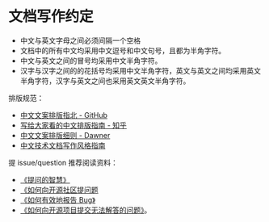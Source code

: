<!--
 * @Author: JohnJeep
 * @Date: 2022-04-09 10:35:45
 * @LastEditors: JohnJeep
 * @LastEditTime: 2025-04-24 17:09:17
 * @Description: document convention
 * Copyright (c) 2025 by John Jeep, All Rights Reserved. 
-->

# 文档写作约定

- 中文与英文字母之间必须间隔一个空格
- 文档中的所有中文均采用中文逗号和中文句号，且都为半角字符。
- 中文与英文之间的冒号均采用中文半角字符。
- 汉字与汉字之间的的花括号均采用中文半角字符，英文与英文之间均采用英文半角字符，汉字与英文之间也采用英文英文半角字符。

排版规范：

- [中文文案排版指北 - GitHub](https://github.com/sparanoid/chinese-copywriting-guidelines)
- [写给大家看的中文排版指南 - 知乎](https://zhuanlan.zhihu.com/p/20506092)
- [中文文案排版细则 - Dawner](https://dawner.top/posts/chinese-copywriting-rules/)
- [中文技术文档写作风格指南](https://github.com/yikeke/zh-style-guide/)


提 issue/question 推荐阅读资料：

- [《提问的智慧》](https://github.com/ryanhanwu/How-To-Ask-Questions-The-Smart-Way)
- [《如何向开源社区提问题](https://github.com/seajs/seajs/issues/545)
- [《如何有效地报告 Bug》](http://www.chiark.greenend.org.uk/~sgtatham/bugs-cn.html)
- [《如何向开源项目提交无法解答的问题》](https://zhuanlan.zhihu.com/p/25795393)。